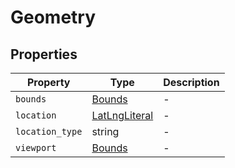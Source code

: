 # Geometry

## Properties

| Property | Type | Description |
|----------|------|-------------|
| `bounds` | [Bounds](../interfaces/Bounds.md) | - |
| `location` | [LatLngLiteral](../interfaces/LatLngLiteral.md) | - |
| `location_type` | string | - |
| `viewport` | [Bounds](../interfaces/Bounds.md) | - |
